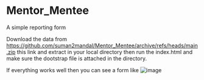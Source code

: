 # Mentor_Mentee
A simple reporting form

Download the data from https://github.com/suman2mandal/Mentor_Mentee/archive/refs/heads/main.zip this link and extract in your local directory
then run the index.html and make sure the dootstrap file is attached in the directory.

If everything works well then you can see a form like 
![image](https://github.com/suman2mandal/Mentor_Mentee/assets/36975298/80f46cdf-38e5-463d-88ef-3577c735cb67)

